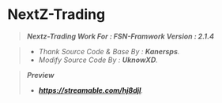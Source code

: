 ﻿NextZ-Trading 
===================
> <i class="icon-download"> **Nextz-Trading Work For : FSN-Framwork Version : 2.1.4**

> - <i class="icon-folder-open"></i> Thank Source Code & Base By : **Kanersps**.
> - <i class="icon-pencil"></i>  Modify Source Code  By : **UknowXD**.


> <i class="icon-upload"> **Preview**
> - **https://streamable.com/hj8djl**.
